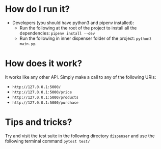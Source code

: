 # How do I run it?
- Developers (you should have python3 and pipenv installed):
    - Run the following at the root of the project to install all the dependencies: ```pipenv install --dev```
    - Run the following in inner dispenser folder of the project: ```python3 main.py```.

# How does it work?
It works like any other API. Simply make a call to any of the following URIs:
- ```http://127.0.0.1:5000/```
- ```http://127.0.0.1:5000/price```
- ```http://127.0.0.1:5000/products```
- ```http://127.0.0.1:5000/purchase```

# Tips and tricks?
Try and visit the test suite in the following directory ```dispenser``` and use the following terminal command ```pytest test/```